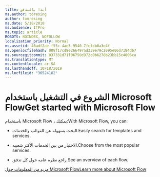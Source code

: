 ```yaml
---
title: أبدا بالتدفق
ms.author: toresing
author: tomresing
ms.date: 5/18/2018
ms.audience: ITPro
ms.topic: article
ROBOTS: NOINDEX, NOFOLLOW
localization_priority: Normal
ms.assetid: 46adf2ae-f55c-4ae5-9540-7fcfcb0a3e4f
ms.openlocfilehash: 008f17cd8e266497ad339e79c2095e06d7184d67
ms.sourcegitcommit: 037331d71f06750d972c0b6278b23bb15c4806ca
ms.translationtype: MT
ms.contentlocale: ar-SA
ms.lasthandoff: 10/18/2019
ms.locfileid: "36524182"
---
```

# <a name="get-started-with-microsoft-flow"></a><span data-ttu-id="36534-102">الشروع في التشغيل باستخدام Microsoft Flow</span><span class="sxs-lookup"><span data-stu-id="36534-102">Get started with Microsoft Flow</span></span>

<span data-ttu-id="36534-103">باستخدام Microsoft Flow ، يمكنك:</span><span class="sxs-lookup"><span data-stu-id="36534-103">With Microsoft Flow, you can:</span></span>
  
- <span data-ttu-id="36534-104">البحث بسهوله عن القوالب والخدمات.</span><span class="sxs-lookup"><span data-stu-id="36534-104">Easily search for templates and services.</span></span>
    
- <span data-ttu-id="36534-105">الاختيار من بين الخدمات الأكثر شعبيه.</span><span class="sxs-lookup"><span data-stu-id="36534-105">Choose from the most popular services.</span></span>
    
- <span data-ttu-id="36534-106">راجع نظره عامه حول كل تدفق.</span><span class="sxs-lookup"><span data-stu-id="36534-106">See an overview of each flow.</span></span>
    
[<span data-ttu-id="36534-107">مزيد من المعلومات حول Microsoft Flow</span><span class="sxs-lookup"><span data-stu-id="36534-107">Learn more about Microsoft Flow</span></span>](https://go.microsoft.com/fwlink/?linkid=874446)
  

